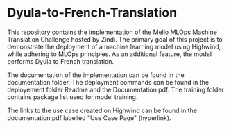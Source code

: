 # Dyula-to-French-Translation

This repository contains the implementation of the Melio MLOps Machine Translation Challenge hosted by Zindi. The primary goal of this project is to demonstrate the deployment of a machine learning model using Highwind, while adhering to MLOps principles. As an additional feature, the model performs Dyula to French translation. 

The documentation of the implementation can be found in the documentation folder. The deployment commands can be found in the deployement folder Readme and the Documentation pdf. The training folder contains package list used for model training. 

The links to the use case created on Highwind can be found in the documentation pdf labelled "Use Case Page" (hyperlink). 
